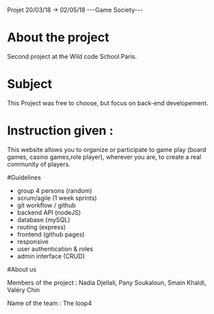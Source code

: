Projet 20/03/18 -> 02/05/18   ---Game Society---

# About the project
Second project at the Wild code School Paris.

# Subject
This Project was free to choose, but focus on back-end developement.

# Instruction given :
This website allows you to organize or participate to game play (board games, casino games,role player), wherever you are, to create a real community of players.

#Guidelines

-   group 4 persons (random)
-   scrum/agile (1 week sprints)
-   git workflow / github
-   backend API (nodeJS)
-   database (mySQL)
-   routing (express)
-   frontend (github pages)
-   responsive
-   user authentication & roles
-   admin interface (CRUD)

#About us

Members of the project : Nadia Djellali, Pany Soukaloun, Smain Khaldi, Valéry Chin

Name of the team  : The loop4
